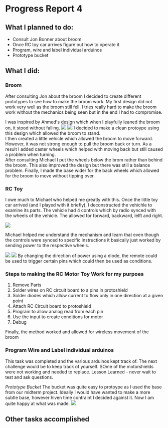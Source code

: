 # Progress Report 4

## What I planned to do:

* Consult Jon Bonner about broom
* Once RC toy car arrives figure out how to operate it
* Program, wire and label individual arduinos
* Prototype bucket

## What I did:

### Broom

After consulting Jon about the broom I decided to create different prototypes to see how to make the broom work. My first design did not work very well as the broom still fell. I tries really hard to make the broom work without the mechanics being seen but in the end I had to compromise. 

I was inspired by Ahmed's design which when I playfully leaned the broom on, it stood without falling. 
![](Walle.jpg)
![](BroomBase.jpg)
I decided to make a clean protoype using this design which allowed the broom to stand. 
<br>
I then created a little vehicle which allowed the broom to move forward. However, it was not strong enough to pull the broom back or turn. As a result I added caster wheels which helped with moving back but still caused a problem when turning. 
<br>
After consulting Michael I put the wheels below the brom rather than behind the broom. This also improved the design but there was still a balance problem. 
Finally, I made the base wider for the back wheels which allowed for the broom to move without tipping over.

### RC Toy

I owe much to Michael who helped me greatly with this. Once the little toy car arrived (and I played with it briefly), I deconstructed the vehichle to examine its parts. The vehicle had 4 controls which by radio synced with the wheels of the vehicle. The allowed for forward, backward, lelft and right. 

![](ToyCar.jpg)

Michael helped me understand the mechanism and learn that even though the controls were synced to specific instructions it basically just worked by sending power to the respective wheels. 

![](RCCircuit.jpg)
![](Schematic.jpg)
By changing the direction of power using a diode, the remote could be used to trigger certain pins which could then be used as conditions.

### Steps to making the RC Motor Toy Work for my purpoes

1. Remove Parts
2. Solder wires on RC circuit board to a pins in protoshield
3. Solder diodes which allow current to flow only in one direction at a given point
4. Attach RC Circuit board to protoshield
5. Program to allow analog read from each pin
6. Use the input to create conditions for motor
7. Debug

Finally, the method worked and allowed for wireless movement of the broom

### Program Wire and Label individual arduinos

This task was completed and the various arduinos kept track of. The next challenge would be to keep track of yourself. SOme of the motorshields were not working and needed to replace. Lesson Learned - never wait to test and ask questions.

*Prototype Bucket*
The bucket was quite easy to protoype as I used the base from our midterm project. Ideally I would have wanted to make a more subtle base, however hiven time contraint I decided against it. Now I am quite happy at what was made. 
![](bucket.jpg)

## Other tasks accomplished


